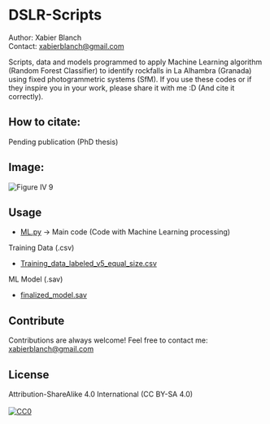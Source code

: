 # DSLR-Scripts
Author: Xabier Blanch<br/>
Contact: xabierblanch@gmail.com<br/>

Scripts, data and models programmed to apply Machine Learning algorithm (Random Forest Classifier) to identify rockfalls in La Alhambra (Granada) using fixed photogrammetric systems (SfM). If you use these codes or if they inspire you in your work, please share it with me :D (And cite it correctly).

How to citate:
-----
Pending publication (PhD thesis)

Image:
-----
![Figure IV 9](https://user-images.githubusercontent.com/37353398/151877680-60fb96bf-0fa8-4c2a-9a92-683dffc4b42c.jpg)

Usage
-----

* [ML.py](ML.py) -> Main code (Code with Machine Learning processing)

Training Data (.csv)

* [Training_data_labeled_v5_equal_size.csv](Training_data_labeled_v5_equal_size.csv)

ML Model (.sav)
* [finalized_model.sav](finalized_model.sav)

Contribute
-----
Contributions are always welcome!
Feel free to contact me: xabierblanch@gmail.com

License
-----
Attribution-ShareAlike 4.0 International (CC BY-SA 4.0)<br/><br/>
[![CC0](https://licensebuttons.net/i/cc-gift-guide/by-sa.png)](https://creativecommons.org/licenses/by-sa/4.0/)
